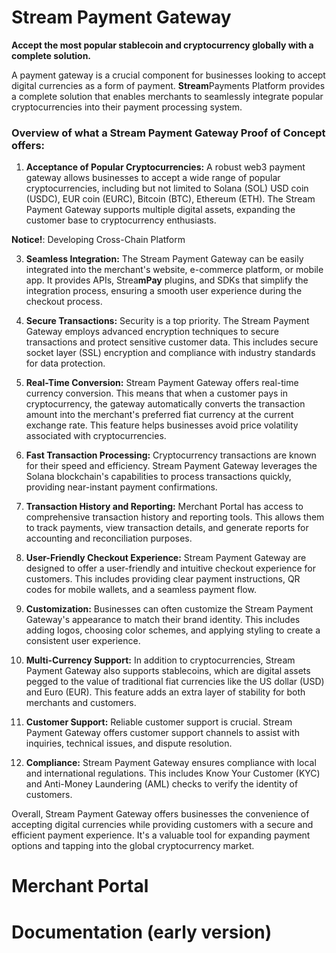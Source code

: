 # Stream Payment Gateway

**Accept the most popular stablecoin and cryptocurrency globally with a complete solution.**

A payment gateway is a crucial component for businesses looking to accept digital currencies as a form of payment. **Stream**Payments Platform provides a complete solution that enables merchants to seamlessly integrate popular cryptocurrencies into their payment processing system. 

### Overview of what a Stream Payment Gateway Proof of Concept offers:

1. **Acceptance of Popular Cryptocurrencies:** A robust web3 payment gateway allows businesses to accept a wide range of popular cryptocurrencies, including but not limited to Solana (SOL) USD coin (USDC), EUR coin (EURC), Bitcoin (BTC), Ethereum (ETH). The Stream Payment Gateway supports multiple digital assets, expanding the customer base to cryptocurrency enthusiasts.

**Notice!**: Developing Cross-Chain Platform

3. **Seamless Integration:** The Stream Payment Gateway can be easily integrated into the merchant's website, e-commerce platform, or mobile app. It provides APIs, Strea**mPay** plugins, and SDKs that simplify the integration process, ensuring a smooth user experience during the checkout process.

4. **Secure Transactions:** Security is a top priority. The Stream Payment Gateway employs advanced encryption techniques to secure transactions and protect sensitive customer data. This includes secure socket layer (SSL) encryption and compliance with industry standards for data protection.

5. **Real-Time Conversion:** Stream Payment Gateway offers real-time currency conversion. This means that when a customer pays in cryptocurrency, the gateway automatically converts the transaction amount into the merchant's preferred fiat currency at the current exchange rate. This feature helps businesses avoid price volatility associated with cryptocurrencies.

6. **Fast Transaction Processing:** Cryptocurrency transactions are known for their speed and efficiency. Stream Payment Gateway leverages the Solana blockchain's capabilities to process transactions quickly, providing near-instant payment confirmations.

7. **Transaction History and Reporting:** Merchant Portal has access to comprehensive transaction history and reporting tools. This allows them to track payments, view transaction details, and generate reports for accounting and reconciliation purposes.

8. **User-Friendly Checkout Experience:** Stream Payment Gateway are designed to offer a user-friendly and intuitive checkout experience for customers. This includes providing clear payment instructions, QR codes for mobile wallets, and a seamless payment flow.

9. **Customization:** Businesses can often customize the Stream Payment Gateway's appearance to match their brand identity. This includes adding logos, choosing color schemes, and applying styling to create a consistent user experience.

10. **Multi-Currency Support:** In addition to cryptocurrencies, Stream Payment Gateway also supports stablecoins, which are digital assets pegged to the value of traditional fiat currencies like the US dollar (USD) and Euro (EUR). This feature adds an extra layer of stability for both merchants and customers.

11. **Customer Support:** Reliable customer support is crucial. Stream Payment Gateway offers customer support channels to assist with inquiries, technical issues, and dispute resolution.

12. **Compliance:** Stream Payment Gateway ensures compliance with local and international regulations. This includes Know Your Customer (KYC) and Anti-Money Laundering (AML) checks to verify the identity of customers.

Overall, Stream Payment Gateway offers businesses the convenience of accepting digital currencies while providing customers with a secure and efficient payment experience. It's a valuable tool for expanding payment options and tapping into the global cryptocurrency market.

# Merchant Portal

# Documentation (early version)
